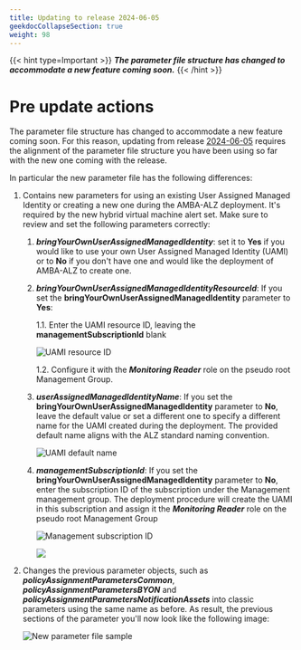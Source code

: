 ```yaml
---
title: Updating to release 2024-06-05
geekdocCollapseSection: true
weight: 98
---
```

{{< hint type=Important >}}
***The parameter file structure has changed to accommodate a new feature coming soon.***
{{< /hint >}}

# Pre update actions

The parameter file structure has changed to accommodate a new feature coming soon. For this reason, updating from release [2024-06-05](../../Whats-New#2024-06-05) requires the alignment of the parameter file structure you have been using so far with the new one coming with the release.

In particular the new parameter file has the following differences:

1. Contains new parameters for using an existing User Assigned Managed Identity or creating a new one during the AMBA-ALZ deployment. It's required by the new hybrid virtual machine alert set. Make sure to review and set the following parameters correctly:

   1. ***bringYourOwnUserAssignedManagedIdentity***: set it to **Yes** if you would like to use your own User Assigned Managed Identity (UAMI) or to **No** if you don't have one and would like the deployment of AMBA-ALZ to create one.

   2. ***bringYourOwnUserAssignedManagedIdentityResourceId***: If you set the **bringYourOwnUserAssignedManagedIdentity** parameter to **Yes**:

      1.1. Enter the UAMI resource ID, leaving the **managementSubscriptionId** blank

        ![UAMI resource ID](../../media/alz-BYO-UAMI.png)

      1.2. Configure it with the ***Monitoring Reader*** role on the pseudo root Management Group.

   3. ***userAssignedManagedIdentityName***: If you set the **bringYourOwnUserAssignedManagedIdentity** parameter to **No**, leave the default value or set a different one to specify a different name for the UAMI created during the deployment. The provided default name aligns with the ALZ standard naming convention.

      ![UAMI default name](../../media/alz-UAMI-Default-Name.png)

   4. ***managementSubscriptionId***: If you set the **bringYourOwnUserAssignedManagedIdentity** parameter to **No**, enter the subscription ID of the subscription under the Management management group. The deployment procedure will create the UAMI in this subscription and assign it the ***Monitoring Reader*** role on the pseudo root Management Group

      ![Management subscription ID](../../media/alz-ManagementSubscription.png)

      ![](../../media/alz-UAMI-Management-SubscriptionID.png)

2. Changes the previous parameter objects, such as ***policyAssignmentParametersCommon***, ***policyAssignmentParametersBYON*** and ***policyAssignmentParametersNotificationAssets*** into classic parameters using the same name as before. As result, the previous sections of the parameter you'll now look like the following image:

    ![New parameter file sample](../../media/alz-New-ParamterFile-Structure.png)
